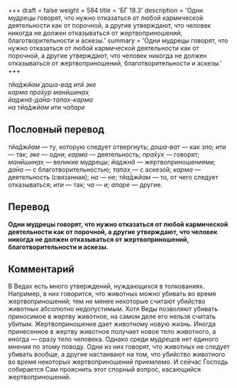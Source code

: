 +++
draft = false
weight = 584
title = 'БГ 18.3'
description = 'Одни мудрецы говорят, что нужно отказаться от любой кармической деятельности как от порочной, а другие утверждают, что человек никогда не должен отказываться от жертвоприношений, благотворительности и аскезы.'
summary = 'Одни мудрецы говорят, что нужно отказаться от любой кармической деятельности как от порочной, а другие утверждают, что человек никогда не должен отказываться от жертвоприношений, благотворительности и аскезы.'
+++

_тйа̄джйам̇ доша-вад итй эке  
карма пра̄хур манӣшин̣ах̣  
йаджн̃а-да̄на-тапах̣-карма  
на тйа̄джйам ити ча̄паре_

## Пословный перевод

_тйа̄джйам_ — ту, которую следует отвергнуть; _доша_\-_ват_ — как зло; _ити_ — так; _эке_ — одни; _карма_ — деятельность; _пра̄хух̣_ — говорят; _манӣшин̣ах̣_ — великие мудрецы; _йаджн̃а_ — жертвоприношениями; _да̄на_ — с благотворительностью; _тапах̣_ — с аскезой; _карма_ — деятельность (связанная); _на_ — не; _тйа̄джйам_ — то, от чего следует отказываться; _ити_ — так; _ча_ — и; _апаре_ — другие.

## Перевод

**Одни мудрецы говорят, что нужно отказаться от любой кармической деятельности как от порочной, а другие утверждают, что человек никогда не должен отказываться от жертвоприношений, благотворительности и аскезы.**

## Комментарий

В Ведах есть много утверждений, нуждающихся в толкованиях. Например, в них говорится, что животных можно убивать во время жертвоприношений; тем не менее некоторые считают убийство животных абсолютно недопустимым. Хотя Веды позволяют убивать приносимое в жертву животное, на самом деле его нельзя считать убитым. Жертвоприношение дает животному новую жизнь. Иногда принесенное в жертву животное получает новое тело животного, а иногда — сразу тело человека. Однако среди мудрецов нет единого мнения по этому поводу. Одни из них говорят, что животных не следует убивать вообще, а другие настаивают на том, что убийство животного во время некоторых жертвоприношений приемлемо. И сейчас Господь собирается Сам прояснить этот спорный вопрос, касающийся жертвоприношений.

